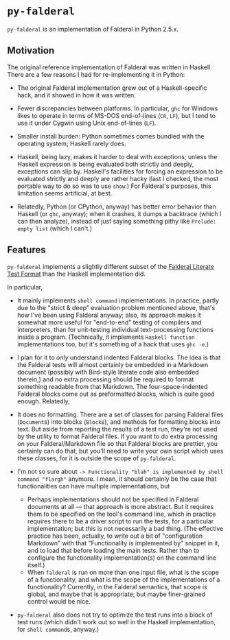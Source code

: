 `py-falderal`
=============

`py-falderal` is an implementation of Falderal in Python 2.5.x.

Motivation
----------

The original reference implementation of Falderal was written in Haskell.
There are a few reasons I had for re-implementing it in Python:

*   The original Falderal implementation grew out of a Haskell-specific hack,
    and it showed in how it was written.

*   Fewer discrepancies between platforms.  In particular, `ghc` for Windows
    likes to operate in terms of MS-DOS end-of-lines (`CR`, `LF`), but I tend
    to use it under Cygwin using Unix end-of-lines (`LF`).

*   Smaller install burden: Python sometimes comes bundled with the operating
    system; Haskell rarely does.

*   Haskell, being lazy, makes it harder to deal with exceptions; unless the
    Haskell expression is being evaluated both strictly and deeply, exceptions
    can slip by.  Haskell's facilities for forcing an expression to be
    evaluated strictly and deeply are rather hacky (last I checked, the most
    portable way to do so was to use `show`.)  For Falderal's purposes, this
    limitation seems artificial, at best.

*   Relatedly, Python (or CPython, anyway) has better error behavior than
    Haskell (or `ghc`, anyway); when it crashes, it dumps a backtrace (which I
    can then analyze), instead of just saying something pithy like `Prelude:
    empty list` (which I can't.)

Features
--------

`py-falderal` implements a slightly different subset of the
[Falderal Literate Test Format](Falderal%20Literate%20Test%20Format.md) than
the Haskell implementation did.

In particular,

*   It mainly implements `shell command` implementations.  In practice, partly
    due to the "strict & deep" evaluation problem mentioned above, that's how
    I've been using Falderal anyway; also, its approach makes it somewhat more
    useful for "end-to-end" testing of compilers and interpreters, than for
    unit-testing individual text-processing functions inside a program.
    (Technically, it implements `Haskell function` implementations too, but it's
    something of a hack that uses `ghc -e`.)

*   I plan for it to *only* understand indented Falderal blocks.  The idea is
    that the Falderal tests will almost certainly be embedded in a Markdown
    document (possibly with Bird-style literate code also embedded therein,)
    and no extra processing should be required to format something readable
    from that Markdown.  The four-space-indented Falderal blocks come out as
    preformatted blocks, which is quite good enough.  Relatedly,

*   It does no formatting.  There are a set of classes for parsing Falderal
    files (`Document`s) into blocks (`Block`s), and methods for formatting
    blocks into text.  But aside from reporting the results of a test run,
    they're not used by the utility to format Falderal files.  If you want to
    do extra processing on your Falderal/Markdown file so that Falderal
    blocks are prettier, you certainly can do that, but you'll need to write
    your own script which uses these classes, for it is outside the scope of
    `py-falderal`.

*   I'm not so sure about `-> Functionality "blah" is implemented by shell
    command "flargh"` anymore.  I mean, it should certainly be the case that
    functionalities can have multiple implementations, but
    
    *   Perhaps implementations should not be specified in Falderal documents
        at all — that approach is more abstract.  But it requires them to be
        specified on the tool's command line, which in practice requires there
        to be a driver script to run the tests, for a particular implementation;
        but this is not necessarily a bad thing.  (The effective practice has
        been, actually, to write out a bit of "configuration Markdown" with
        that "Functionality is implemented by" snippet in it, and to load that
        before loading the main tests.  Rather than to configure the functionality
        implementation(s) on the command line itself.)
    *   When `falderal` is run on more than one input file, what is the scope
        of a functionality, and what is the scope of the implementations of a
        functionality?  Currently, in the Falderal semantics, that scope is
        global, and maybe that is appropriate; but maybe finer-grained control
        would be nice.

*   `py-falderal` also does not try to optimize the test runs into a block of
    test runs (which didn't work out so well in the Haskell implementation,
    for `shell command`s, anyway.)
